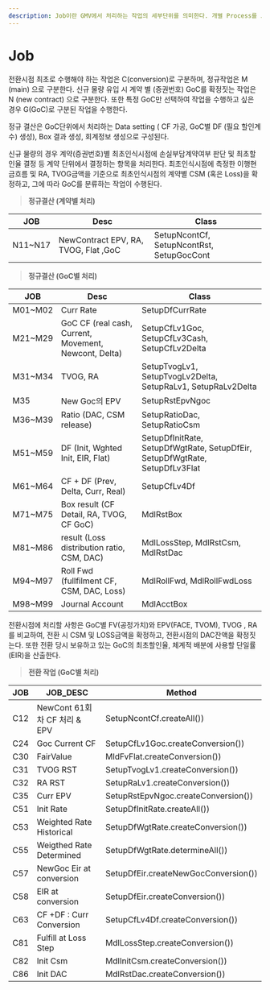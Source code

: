```yaml
---
description: Job이란 GMV에서 처리하는 작업의 세부단위를 의미한다. 개별 Process를 Job 단위로 구분하여 전진적으로 처리한다.
---
```


# Job

전환시점 최초로 수행해야 하는 작업은 C(conversion)로 구분하며, 정규작업은 M (main) 으로 구분한다. 신규 물량 유입 시 계약 별 (증권번호) GoC를 확정짓는 작업은 N (new contract) 으로 구분한다. 또한 특정 GoC만 선택하여 작업을 수행하고 싶은 경우 G(GoC)로 구분된 작업을 수행한다.&#x20;

정규 결산은  GoC단위에서 처리하는 Data setting ( CF 가공, GoC별 DF (필요 할인계수) 생성), Box 결과 생성, 회계정보 생성으로 구성된다.&#x20;

신규 물량의 경우 계약(증권번호)별 최초인식시점에 손실부담계약여부 판단 및 최초할인율 결정 등 계약 단위에서 결정하는 항목을 처리한다. 최초인식시점에 측정한 이행현금흐름 및 RA, TVOG금액을 기준으로 최초인식시점의 계약별 CSM (혹은 Loss)을 확정하고, 그에 따라 GoC를 분류하는 작업이 수행된다.&#x20;

> **정규결산 (계약별 처리)**&#x20;

| JOB      | Desc                                 | Class                                     |
| -------- | ------------------------------------ | ----------------------------------------- |
| N11\~N17 | NewContract EPV, RA, TVOG, Flat ,GoC | SetupNcontCf, SetupNcontRst, SetupGocCont |



> **정규결산 (GoC별 처리)**

| JOB      | Desc                                                  | Class                                                                       |
| -------- | ----------------------------------------------------- | --------------------------------------------------------------------------- |
| M01\~M02 | Curr Rate                                             | SetupDfCurrRate                                                             |
| M21\~M29 | GoC CF (real cash, Current, Movement, Newcont, Delta) | SetupCfLv1Goc, SetupCfLv3Cash, SetupCfLv2Delta                              |
| M31\~M34 | TVOG, RA                                              | SetupTvogLv1, SetupTvogLv2Delta, SetupRaLv1, SetupRaLv2Delta                |
| M35      | New Goc의 EPV                                          | SetupRstEpvNgoc                                                             |
| M36\~M39 | Ratio (DAC, CSM release)                              | SetupRatioDac, SetupRatioCsm                                                |
| M51\~M59 | DF (Init, Wghted Init, EIR, Flat)                     | SetupDfInitRate, SetupDfWgtRate, SetupDfEir, SetupDfWgtRate, SetupDfLv3Flat |
| M61\~M64 | CF + DF (Prev, Delta, Curr, Real)                     | SetupCfLv4Df                                                                |
| M71\~M75 | Box result (CF Detail, RA, TVOG, CF GoC)              | MdlRstBox                                                                   |
| M81\~M86 | result (Loss distribution ratio, CSM, DAC)            | MdlLossStep, MdlRstCsm, MdlRstDac                                           |
| M94\~M97 | Roll Fwd (fullfilment CF, CSM, DAC, Loss)             | MdlRollFwd, MdlRollFwdLoss                                                  |
| M98\~M99 | Journal Account                                       | MdlAcctBox                                                                  |



전환시점에 처리할 사항은 GoC별 FV(공정가치)와  EPV(FACE, TVOM), TVOG , RA 를 비교하여, 전환 시 CSM 및 LOSS금액을 확정하고, 전환시점의 DAC잔액을 확정짓는다. 또한 전환 당시 보유하고 있는 GoC의 최초할인율, 체계적 배분에 사용할 단일률(EIR)을 산출한다.&#x20;

> **전환 작업 (GoC별 처리)**

| JOB | JOB\_DESC                | Method                               |
| --- | ------------------------ | ------------------------------------ |
| C12 | NewCont 61회차 CF 처리 & EPV | SetupNcontCf.createAll())            |
| C24 | Goc Current CF           | SetupCfLv1Goc.createConversion())    |
| C30 | FairValue                | MldFvFlat.createConversion())        |
| C31 | TVOG RST                 | SetupTvogLv1.createConversion())     |
| C32 | RA RST                   | SetupRaLv1.createConversion())       |
| C35 | Curr EPV                 | SetupRstEpvNgoc.createConversion())  |
| C51 | Init Rate                | SetupDfInitRate.createAll())         |
| C53 | Weighted Rate Historical | SetupDfWgtRate.createConversion())   |
| C55 | Weigthed Rate Determined | SetupDfWgtRate.determineAll())       |
| C57 | NewGoc Eir at conversion | SetupDfEir.createNewGocConversion()) |
| C58 | EIR at conversion        | SetupDfEir.createConversion())       |
| C63 | CF +DF : Curr Conversion | SetupCfLv4Df.createConversion())     |
| C81 | Fulfill at Loss Step     | MdlLossStep.createConversion())      |
| C82 | Init Csm                 | MdlInitCsm.createConversion())       |
| C86 | Init DAC                 | MdlRstDac.createConversion())        |
